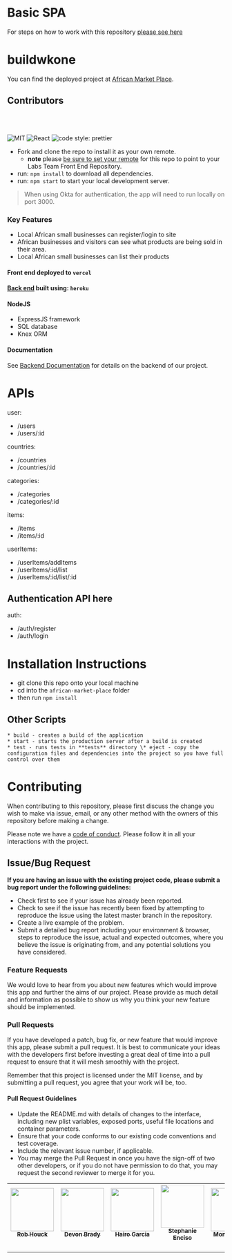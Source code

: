 # Basic SPA

For steps on how to work with this repository [please see here](https://docs.labs.lambdaschool.com/labs-spa-starter/)

# buildwkone

You can find the deployed project at [African Market Place](https://front-end-one-nu.vercel.app/#menu).

## Contributors

<table>
  <tr>
    <td align="center"><a href="https://github.com/rbhouck32"><img src="https://avatars.githubusercontent.com/u/57123769?s=400&u=0f465071104a36d41a96fcf7149c98f1219b4847&v=4" width="100px;" alt=""/><br /><sub><b>Rob Houck</b></sub></a><br /><a href="https://github.com/rbhouck32"><img src="https://github.com/favicon.ico" width="15"></a>&nbsp;<a href="https://www.linkedin.com/in/robbhouck"><img src="https://static.licdn.com/sc/h/al2o9zrvru7aqj8e1x2rzsrca" width="15"></a></td>
<td align="center"><a href="https://github.com/Devon-Brady"><img src="https://avatars.githubusercontent.com/u/72098634?s=460&v=4" width="100px;" alt=""/><br /><sub><b>Devon Brady</b></sub></a><br /><a href="https://github.com/Devon-Brady"><img src="https://github.com/favicon.ico" width="15"></a>&nbsp;<a href="https://www.linkedin.com/in/devon-brady-26bbaa148/"><img src="https://static.licdn.com/sc/h/al2o9zrvru7aqj8e1x2rzsrca" width="15"></a></td>
<td align="center"><a href="https://github.com/xpeedy"><img src="https://avatars.githubusercontent.com/u/69333686?s=460&v=4" width="100px;" alt=""/><br /><sub><b>Hairo Garcia</b></sub></a><br /><a href="https://github.com/xpeedy"><img src="https://github.com/favicon.ico" width="15"></a>&nbsp;<a href="https://www.linkedin.com/in/hairogarcia"><img src="https://static.licdn.com/sc/h/al2o9zrvru7aqj8e1x2rzsrca" width="15"></a></td>
<td align="center"><a href="https://www.linkedin.com/in/stephanieenciso/"><img src="https://media-exp1.licdn.com/dms/image/C4E03AQHDayFlZOzjqg/profile-displayphoto-shrink_400_400/0/1605632211774?e=1618444800&v=beta&t=uStT0oGhfj3D9hqzaDbwLT2FOvgSbWO_bPlsl80pRpU" width="100px;" alt=""/><br /><sub><b>Stephanie Enciso</b></sub></a><br /><a href="https://www.linkedin.com/in/stephanieenciso/"><img src="https://github.com/favicon.ico" width="15"></a>&nbsp;<a href="https://www.linkedin.com/in/stephanieenciso/"><img src="https://static.licdn.com/sc/h/al2o9zrvru7aqj8e1x2rzsrca" width="15"></a></td>
<td align="center"><a href="https://github.com"><img src="https://ca.slack-edge.com/ESZCHB482-U01BUBTV3E3-d28c8d925367-512" width="100px;" alt=""/><br /><sub><b>Mona Hassan</b></sub></a><br /><a href="https://github.com"><img src="https://github.com/favicon.ico" width="15"></a>&nbsp;<a href="https://linkedin.com"><img src="https://static.licdn.com/sc/h/al2o9zrvru7aqj8e1x2rzsrca" width="15"></a></td>
<td align="center"><a href="https://github.com/roerark"><img src="https://avatars.githubusercontent.com/u/73914929?s=400&v=4" width="100px;" alt=""/><br /><sub><b>Joe Park</b></sub></a><br /><a href="https://github.com/roerark"><img src="https://github.com/favicon.ico" width="15"></a>&nbsp;<a href="https://www.linkedin.com/in/joepark"><img src="https://static.licdn.com/sc/h/al2o9zrvru7aqj8e1x2rzsrca" width="15"></a></td>
<td align="center"><a href="https://github.com/pak11273"><img src="https://media-exp1.licdn.com/dms/image/C4D03AQHEMEd21bW1CQ/profile-displayphoto-shrink_400_400/0/1606151035662?e=1618444800&v=beta&t=xcZdZpmXL-3QFjC_CkRDCjPSN5oSDNwxlM-Vz_0OY6w" width="100px;" alt=""/><br /><sub><b>Isaac Pak</b></sub></a><br /><a href="https://github.com/pak11273"><img src="https://github.com/favicon.ico" width="15"></a>&nbsp;<a href="https://www.linkedin.com/in/isaac-pak-78b72687/"><img src="https://static.licdn.com/sc/h/al2o9zrvru7aqj8e1x2rzsrca" width="15"></a></td>
</tr>

<br>
<br>

![MIT](https://img.shields.io/packagist/l/doctrine/orm.svg)
![React](https://img.shields.io/badge/react-v16.7.0--alpha.2-blue.svg)
![code style: prettier](https://img.shields.io/badge/code_style-prettier-ff69b4.svg?style=flat-square)

- Fork and clone the repo to install it as your own remote.
  - **note** please [be sure to set your remote](https://help.github.jp/enterprise/2.11/user/articles/changing-a-remote-s-url/) for this repo to point to your Labs Team Front End Repository.
- run: `npm install` to download all dependencies.
- run: `npm start` to start your local development server.

> When using Okta for authentication, the app will need to run locally on port 3000.

### Key Features

- Local African small businesses can register/login to site
- African businesses and visitors can see what products are being sold in their area.
- Local African small businesses can list their products

#### Front end deployed to `vercel`

#### [Back end](https://github.com/AfricanMarketPlace-TeamSimba/backend) built using: `heroku`

#### NodeJS

- ExpressJS framework
- SQL database
- Knex ORM

#### Documentation

See [Backend Documentation](https://app.swaggerhub.com/apis-docs/rbhouck32/African-MarketPlace/1.0.0#/) for details on the backend of our project.

# APIs

user:

- /users
- /users/:id

countries:

- /countries
- /countries/:id

categories:

- /categories
- /categories/:id

items:

- /items
- /items/:id

userItems:

- /userItems/addItems
- /userItems/:id/list
- /userItems/:id/list/:id

## Authentication API here

auth:

- /auth/register
- /auth/login

# Installation Instructions

- git clone this repo onto your local machine
- cd into the `african-market-place` folder
- then run `npm install`

## Other Scripts

    * build - creates a build of the application
    * start - starts the production server after a build is created
    * test - runs tests in **tests** directory \* eject - copy the configuration files and dependencies into the project so you have full control over them

# Contributing

When contributing to this repository, please first discuss the change you wish to make via issue, email, or any other method with the owners of this repository before making a change.

Please note we have a [code of conduct](./CODE_OF_CONDUCT.md). Please follow it in all your interactions with the project.

## Issue/Bug Request

**If you are having an issue with the existing project code, please submit a bug report under the following guidelines:**

- Check first to see if your issue has already been reported.
- Check to see if the issue has recently been fixed by attempting to reproduce the issue using the latest master branch in the repository.
- Create a live example of the problem.
- Submit a detailed bug report including your environment & browser, steps to reproduce the issue, actual and expected outcomes, where you believe the issue is originating from, and any potential solutions you have considered.

### Feature Requests

We would love to hear from you about new features which would improve this app and further the aims of our project. Please provide as much detail and information as possible to show us why you think your new feature should be implemented.

### Pull Requests

If you have developed a patch, bug fix, or new feature that would improve this app, please submit a pull request. It is best to communicate your ideas with the developers first before investing a great deal of time into a pull request to ensure that it will mesh smoothly with the project.

Remember that this project is licensed under the MIT license, and by submitting a pull request, you agree that your work will be, too.

#### Pull Request Guidelines

- Update the README.md with details of changes to the interface, including new plist variables, exposed ports, useful file locations and container parameters.
- Ensure that your code conforms to our existing code conventions and test coverage.
- Include the relevant issue number, if applicable.
- You may merge the Pull Request in once you have the sign-off of two other developers, or if you do not have permission to do that, you may request the second reviewer to merge it for you.
